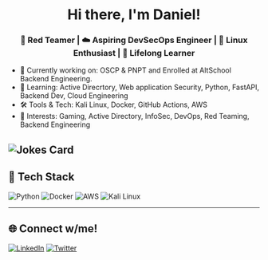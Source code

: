 <h1 align='center'> Hi there, I'm Daniel!</h1>
<h3 align='center'>🔐 Red Teamer | ☁️ Aspiring DevSecOps Engineer | 🐧 Linux Enthusiast | 🧠 Lifelong Learner</h3>

- 🔭 Currently working on: OSCP & PNPT and Enrolled at AltSchool Backend Engineering.
- 🌱 Learning: Active Direcrtory, Web application Security, Python, FastAPI, Backend Dev, Cloud Engineering
- 🛠️ Tools & Tech: Kali Linux, Docker, GitHub Actions, AWS
- 📖 Interests: Gaming, Active Directory, InfoSec, DevOps, Red Teaming, Backend Engineering 

![Jokes Card](https://readme-jokes.vercel.app/api?hideBorder)
---

## 🧰 Tech Stack
![Python](https://img.shields.io/badge/Python-3776AB?style=for-the-badge&logo=python&logoColor=white)
![Docker](https://img.shields.io/badge/Docker-2496ED?style=for-the-badge&logo=docker&logoColor=white)
![AWS](https://img.shields.io/badge/AWS-232F3E?style=for-the-badge&logo=amazonaws&logoColor=white)
![Kali Linux](https://img.shields.io/badge/Kali-557C94?style=for-the-badge&logo=kalilinux&logoColor=white)

---

## 🌐 Connect w/me!
[![LinkedIn](https://img.shields.io/badge/LinkedIn-0077B5?style=flat-square&logo=linkedin&logoColor=white)](https://www.linkedin.com/in/daninyourcomputer/)
[![Twitter](https://img.shields.io/badge/Twitter-1DA1F2?style=flat-square&logo=twitter&logoColor=white)](https://twitter.com/miiide__)

